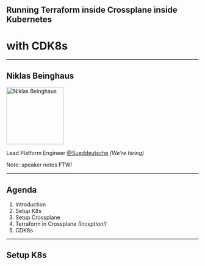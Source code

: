 ## Running Terraform inside Crossplane inside Kubernetes
# with CDK8s

---

## Niklas Beinghaus

<img src="https://gravatar.com/avatar/d2b00ad3a77b3763d1dc3cbcd30e62e740da57fbdd8d2f2c31cdc901f3c7a748?s=150&r=pg&d=404" alt="Niklas Beinghaus" style="width: 150px; float: center;"/>

Lead Platform Engineer [@Sueddeutsche](https://www.sueddeutsche.de/) _(We're hiring)_

Note: speaker notes FTW!

---

## Agenda

1. Introduction
2. Setup K8s
3. Setup Crossplane
4. Terraform in Crossplane _(Inception!)_
5. CDK8s

---

## Setup K8s

```bash
